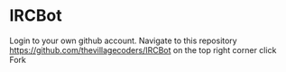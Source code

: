 # IRCBot
Login to your own github account. Navigate to this repository https://github.com/thevillagecoders/IRCBot
on the top right corner click Fork
